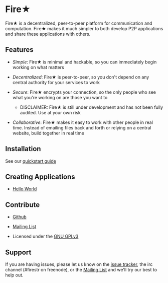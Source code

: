 Fire★
=====

Fire★ is a decentralized, peer-to-peer platform for communication and computation.  Fire★ makes it much simpler to both develop P2P applications and share these applications with others.

Features
--------

  * *Simple*: Fire★ is minimal and hackable, so you can immediately begin working on what matters

  * *Decentralized*: Fire★  is peer-to-peer, so you don't depend on any central authority for your services to work

  * *Secure*: Fire★ encrypts your connection, so the only people who see what you're working on are those you want to

    * DISCLAIMER: Fire★ is still under development and has not been fully audited.  Use at your own risk

  * *Collaborative*: Fire★ makes it easy to work with other people in real time.  Instead of emailing files back and forth or relying on a central website, build together in real time

Installation
------------

See our [quickstart guide](quickstart.md)

Creating Applications
------------

  * [Hello World](api/hello_world.md)  

Contribute
----------

  * [Github](https://github.com/mempko/firestr)

  * [Mailing List](mailto:firestr@librelist.com)

  * Licensed under the [GNU GPLv3](https://www.gnu.org/licenses/gpl.html)

Support
-------

If you are having issues, please let us know on the [issue tracker](https://github.com/mempko/firestr/issues), the irc channel (#firestr on freenode), or the [Mailing List](mailto:firestr@librelist.com) and we'll try our best to help out.
